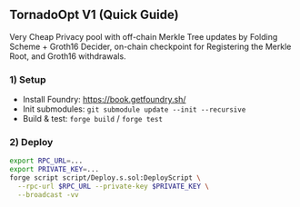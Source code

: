 ## TornadoOpt V1 (Quick Guide)

Very Cheap Privacy pool with off-chain Merkle Tree updates by Folding Scheme + Groth16 Decider, on-chain checkpoint for Registering the Merkle Root, and Groth16 withdrawals.

### 1) Setup
- Install Foundry: https://book.getfoundry.sh/
- Init submodules: `git submodule update --init --recursive`
- Build & test: `forge build` / `forge test`

### 2) Deploy
```bash
export RPC_URL=...
export PRIVATE_KEY=...
forge script script/Deploy.s.sol:DeployScript \
  --rpc-url $RPC_URL --private-key $PRIVATE_KEY \
  --broadcast -vv
```
